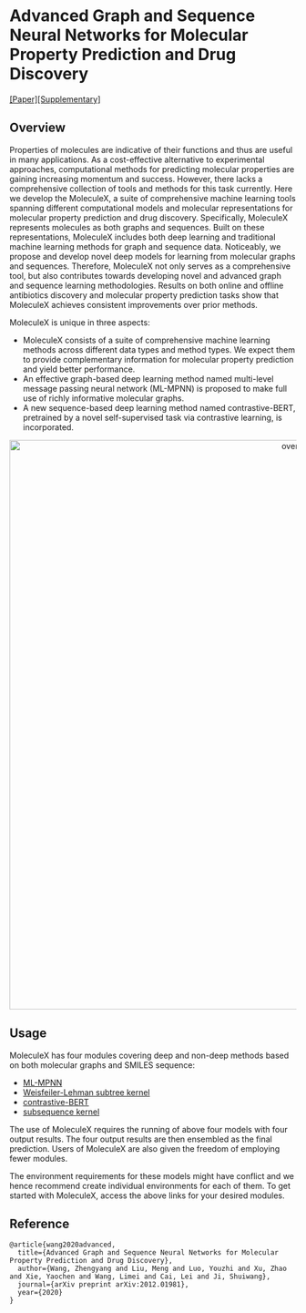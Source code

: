 <!-- <p align="center">
<img src="https://github.com/divelab/MoleculeX/blob/master/imgs/logo.png" width="500" class="center" alt="logo"/>
    <br/>
</p>

------ -->

# Advanced Graph and Sequence Neural Networks for Molecular Property Prediction and Drug Discovery
[[Paper]](https://arxiv.org/abs/2012.01981)[[Supplementary]](https://documentcloud.adobe.com/link/track?uri=urn:aaid:scds:US:d0ca85d1-c6f9-428b-ae2b-c3bf3257196d#pageNum=1)

## Overview

Properties of molecules are indicative of their functions and thus are useful in many applications. As a cost-effective alternative to experimental approaches, computational methods for predicting molecular properties are gaining increasing momentum and success. However, there lacks a comprehensive collection of tools and methods for this task currently. Here we develop the MoleculeX, a suite of comprehensive machine learning tools spanning different computational models and molecular representations for molecular property prediction and drug discovery. Specifically, MoleculeX represents molecules as both graphs and sequences. Built on these representations, MoleculeX includes both deep learning and traditional machine learning methods for graph and sequence data. Noticeably, we propose and develop novel deep models for learning from molecular graphs and sequences. Therefore, MoleculeX not only serves as a comprehensive tool, but also contributes towards developing novel and advanced graph and sequence learning methodologies. Results on both online and offline antibiotics discovery and molecular property prediction tasks show that MoleculeX achieves consistent improvements over prior methods.

MoleculeX is unique in three aspects:

* MoleculeX consists of a suite of comprehensive machine learning methods across different data types and method types. We expect them to provide complementary information for molecular property prediction and yield better performance. 
* An effective graph-based deep learning method named multi-level message passing neural network (ML-MPNN) is proposed to make full use of richly informative molecular graphs.
* A new sequence-based deep learning method named contrastive-BERT, pretrained by a novel self-supervised task via contrastive learning, is incorporated.

<p align="center">
<img src="https://github.com/divelab/MoleculeX/blob/master/imgs/overview.png" width="1000" class="center" alt="overview"/>
    <br/>
</p>

## Usage

MoleculeX has four modules covering deep and non-deep methods based on both molecular graphs and SMILES sequence:
* [ML-MPNN](https://github.com/divelab/MoleculeX/tree/master/moleculex/graph)
* [Weisfeiler-Lehman subtree kernel](https://github.com/divelab/MoleculeX/tree/master/moleculex/kernels)
* [contrastive-BERT](https://github.com/divelab/MoleculeX/tree/master/moleculex/sequence)
* [subsequence kernel](https://github.com/divelab/MoleculeX/tree/master/moleculex/kernels)

The use of MoleculeX requires the running of above four models with four output results. The four output results are then ensembled as the final prediction. Users of MoleculeX are also given the freedom of employing fewer modules.

The environment requirements for these models might have conflict and we hence recommend create individual environments for each of them. To get started with MoleculeX, access the above links for your desired modules.

## Reference
```
@article{wang2020advanced,
  title={Advanced Graph and Sequence Neural Networks for Molecular Property Prediction and Drug Discovery},
  author={Wang, Zhengyang and Liu, Meng and Luo, Youzhi and Xu, Zhao and Xie, Yaochen and Wang, Limei and Cai, Lei and Ji, Shuiwang},
  journal={arXiv preprint arXiv:2012.01981},
  year={2020}
}
```

